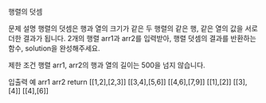 행렬의 덧셈


문제 설명
행렬의 덧셈은 행과 열의 크기가 같은 두 행렬의 같은 행, 같은 열의 값을 서로 더한 결과가 됩니다. 2개의 행렬 arr1과 arr2를 입력받아, 행렬 덧셈의 결과를 반환하는 함수, solution을 완성해주세요.

제한 조건
행렬 arr1, arr2의 행과 열의 길이는 500을 넘지 않습니다.


입출력 예
arr1	        arr2	        return
[[1,2],[2,3]]	[[3,4],[5,6]]	[[4,6],[7,9]]
[[1],[2]]	    [[3],[4]]	    [[4],[6]]